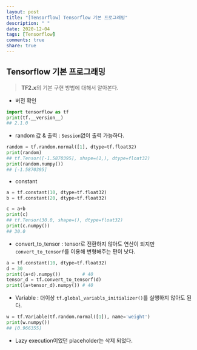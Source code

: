 ```yaml
---
layout: post
title: "[Tensorflow] Tensorflow 기본 프로그래밍"
description: " "
date: 2020-12-04
tags: [Tensorflow]
comments: true
share: true
---
```


## Tensorflow 기본 프로그래밍

>**TF2.x**의 기본 구현 방법에 대해서 알아본다.

* 버전 확인

```python
import tensorflow as tf
print(tf.__version__)
## 2.1.0
```



* random 값 & 출력 : `Session`없이 출력 가능하다.

```python
random = tf.random.normal([1], dtype=tf.float32)
print(random)
## tf.Tensor([-1.5870395], shape=(1,), dtype=float32)
print(random.numpy())
## [-1.5870395]
```



* constant

```python
a = tf.constant(10, dtype=tf.float32)
b = tf.constant(20, dtype=tf.float32)

c = a+b
print(c)
## tf.Tensor(30.0, shape=(), dtype=float32)
print(c.numpy())
## 30.0
```



* convert_to_tensor : tensor로 전환하지 않아도 연산이 되지만 `convert_to_tensorf`를 이용해 변형해주는 편이 낫다.

```python
a = tf.constant(10, dtype=tf.float32) 
d = 30
print((a+d).numpy())        # 40
tensor_d = tf.convert_to_tensorf(d)
print((a+tensor_d).numpy()) # 40
```



* Variable : 더이상 `tf.global_variabls_initializer()`를 실행하지 않아도 된다.

```python
w = tf.Variable(tf.random.normal([1]), name='weight')
print(w.numpy())
## [0.966355]
```



* Lazy execution이었던 placeholder는 삭제 되었다.



